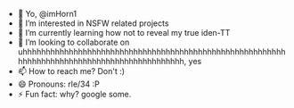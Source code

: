 - 👋 Yo, @imHorn1
- 👀 I’m interested in NSFW related projects
- 🌱 I’m currently learning how not to reveal my true iden-TT
- 💞️ I’m looking to collaborate on uhhhhhhhhhhhhhhhhhhhhhhhhhhhhhhhhhhhhhhhhhhhhhhhhhhhhhhhhhhhhhhhhhhhhhhhhhhhhhhhhhhhhhhhhhhhhh, yes
- 📫 How to reach me? Don't :)
- 😄 Pronouns: rle/34 :P
- ⚡ Fun fact: why? google some.

  

<!---
imHorn1/imHorn1 is a ✨ special ✨ repository because its `README.md` (this file) appears on your GitHub profile.
You can click the Preview link to take a look at your changes.
--->
